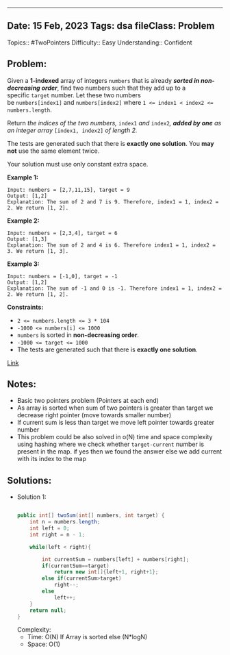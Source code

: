 
---
Date: 15 Feb, 2023
Tags: dsa
fileClass: Problem
---
Topics:: #TwoPointers
Difficulty::  Easy
Understanding:: Confident

## Problem: 
 Given a **1-indexed** array of integers `numbers` that is already **_sorted in non-decreasing order_**, find two numbers such that they add up to a specific `target` number. Let these two numbers be `numbers[index1]` and `numbers[index2]` where `1 <= index1 < index2 <= numbers.length`.

Return _the indices of the two numbers,_ `index1` _and_ `index2`_, **added by one** as an integer array_ `[index1, index2]` _of length 2._

The tests are generated such that there is **exactly one solution**. You **may not** use the same element twice.

Your solution must use only constant extra space.

**Example 1:**

	Input: numbers = [2,7,11,15], target = 9
	Output: [1,2]
	Explanation: The sum of 2 and 7 is 9. Therefore, index1 = 1, index2 = 2. We return [1, 2].

**Example 2:**

	Input: numbers = [2,3,4], target = 6
	Output: [1,3]
	Explanation: The sum of 2 and 4 is 6. Therefore index1 = 1, index2 = 3. We return [1, 3].

**Example 3:**

	Input: numbers = [-1,0], target = -1
	Output: [1,2]
	Explanation: The sum of -1 and 0 is -1. Therefore index1 = 1, index2 = 2. We return [1, 2].

**Constraints:**

-   `2 <= numbers.length <= 3 * 104`
-   `-1000 <= numbers[i] <= 1000`
-   `numbers` is sorted in **non-decreasing order**.
-   `-1000 <= target <= 1000`
-   The tests are generated such that there is **exactly one solution**.

[Link]( https://leetcode.com/problems/two-sum-ii-input-array-is-sorted/)

## Notes: 
- Basic two pointers problem (Pointers at each end)
- As array is sorted when sum of two pointers is greater than target we decrease right pointer (move towards smaller number)
- If current sum is less than target we move left pointer towards greater number
- This problem could be also solved in o(N) time and space complexity using hashing where we check whether `target-current` number is present in the map. if yes then we found the answer else we add current with its index to the map

## Solutions: 

- Solution 1: 
	```java
	
	public int[] twoSum(int[] numbers, int target) {
		int n = numbers.length;
		int left = 0;
		int right = n - 1;
	
		while(left < right){
	
			int currentSum = numbers[left] + numbers[right];
			if(currentSum==target)
				return new int[]{left+1, right+1};
			else if(currentSum>target)
				right--;
			else
				left++;
		}
		return null;
	}
	
	```
	Complexity: 
	- Time: O(N) If Array is sorted else (N\*logN) 
	- Space: O(1)

